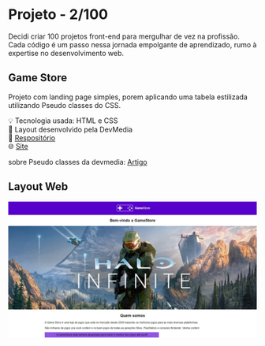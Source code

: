 # Projeto - 2/100

Decidi criar 100 projetos front-end para mergulhar de vez na profissão. Cada código é um passo nessa jornada empolgante de aprendizado, rumo à expertise no desenvolvimento web.

## Game Store

Projeto com landing page simples, porem aplicando uma tabela estilizada utilizando Pseudo classes do CSS.

💡 Tecnologia usada: HTML e CSS <br>
📑 Layout desenvolvido pela DevMedia <br>
📂 [Respositório](https://github.com/diego105xz/game-store) <br>
🌐 [Site](https://diego105xz.github.io/game-store/) <br>

sobre Pseudo classes da devmedia: [Artigo](https://www.devmedia.com.br/exemplo/pseudo-classes-do-css/59?parte=1)

## Layout Web
![WEB](https://github.com/diego105xz/RepositorioImg/blob/main/game-stroreWeb.jpg)
